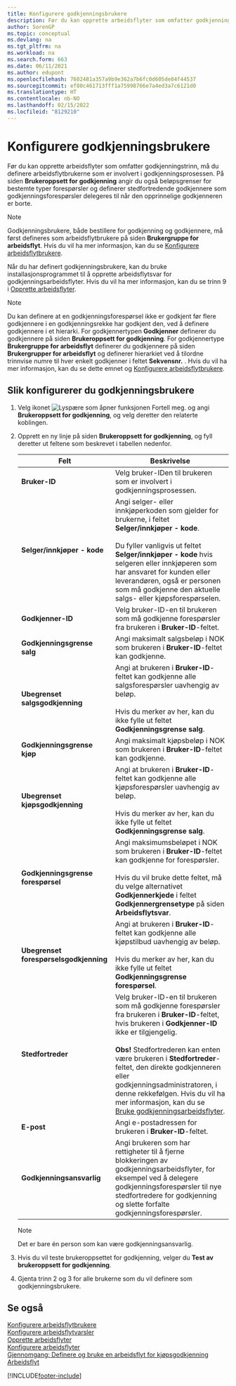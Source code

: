```yaml
---
title: Konfigurere godkjenningsbrukere
description: Før du kan opprette arbeidsflyter som omfatter godkjenningstrinn, må du definere arbeidsflytbrukerne som er involvert i godkjenningsprosessen med Brukeroppsett for godkjenning.
author: SorenGP
ms.topic: conceptual
ms.devlang: na
ms.tgt_pltfrm: na
ms.workload: na
ms.search.form: 663
ms.date: 06/11/2021
ms.author: edupont
ms.openlocfilehash: 7602481a357a9b9e362a7b6fc0d605de04f44537
ms.sourcegitcommit: ef80c461713fff1a75998766e7a4ed3a7c6121d0
ms.translationtype: HT
ms.contentlocale: nb-NO
ms.lasthandoff: 02/15/2022
ms.locfileid: "8129210"
---
```

# <a name="set-up-approval-users"></a>Konfigurere godkjenningsbrukere

Før du kan opprette arbeidsflyter som omfatter godkjenningstrinn, må du definere arbeidsflytbrukerne som er involvert i godkjenningsprosessen. På siden **Brukeroppsett for godkjenning** angir du også beløpsgrenser for bestemte typer forespørsler og definerer stedfortredende godkjennere som godkjenningsforespørsler delegeres til når den opprinnelige godkjenneren er borte.  

> [!NOTE]  
> Godkjenningsbrukere, både bestillere for godkjenning og godkjennere, må først defineres som arbeidsflytbrukere på siden **Brukergruppe for arbeidsflyt**. Hvis du vil ha mer informasjon, kan du se [Konfigurere arbeidsflytbrukere](across-how-to-set-up-workflow-users.md).  

 Når du har definert godkjenningsbrukere, kan du bruke installasjonsprogrammet til å opprette arbeidsflytsvar for godkjenningsarbeidsflyter. Hvis du vil ha mer informasjon, kan du se trinn 9 i [Opprette arbeidsflyter](across-how-to-create-workflows.md).  

> [!NOTE]  
> Du kan definere at en godkjenningsforespørsel ikke er godkjent før flere godkjennere i en godkjenningsrekke har godkjent den, ved å definere godkjennere i et hierarki. For godkjennertypen **Godkjenner** definerer du godkjennere på siden **Brukeroppsett for godkjenning**. For godkjennertype **Brukergruppe for arbeidsflyt** definerer du godkjennere på siden **Brukergrupper for arbeidsflyt** og definerer hierarkiet ved å tilordne trinnvise numre til hver enkelt godkjenner i feltet **Sekvensnr.** . Hvis du vil ha mer informasjon, kan du se dette emnet og [Konfigurere arbeidsflytbrukere](across-how-to-set-up-workflow-users.md).  

## <a name="to-set-up-an-approval-user"></a>Slik konfigurerer du godkjenningsbrukere

1. Velg ikonet ![Lyspære som åpner funksjonen Fortell meg.](media/ui-search/search_small.png "Fortell hva du vil gjøre") og angi **Brukeroppsett for godkjenning**, og velg deretter den relaterte koblingen.  
2. Opprett en ny linje på siden **Brukeroppsett for godkjenning**, og fyll deretter ut feltene som beskrevet i tabellen nedenfor.  

    |Felt|Beskrivelse|  
    |---------------------------------|---------------------------------------|  
    |**Bruker-ID**|Velg bruker-IDen til brukeren som er involvert i godkjenningsprosessen.|  
    |**Selger/innkjøper - kode**|Angi selger- eller innkjøperkoden som gjelder for brukerne, i feltet **Selger/innkjøper - kode**.<br /><br /> Du fyller vanligvis ut feltet **Selger/innkjøper - kode** hvis selgeren eller innkjøperen som har ansvaret for kunden eller leverandøren, også er personen som må godkjenne den aktuelle salgs- eller kjøpsforespørselen.|  
    |**Godkjenner-ID**|Velg bruker-ID-en til brukeren som må godkjenne forespørsler fra brukeren i **Bruker-ID**-feltet.|  
    |**Godkjenningsgrense salg**|Angi maksimalt salgsbeløp i NOK som brukeren i **Bruker-ID**-feltet kan godkjenne.|  
    |**Ubegrenset salgsgodkjenning**|Angi at brukeren i **Bruker-ID**-feltet kan godkjenne alle salgsforespørsler uavhengig av beløp.<br /><br /> Hvis du merker av her, kan du ikke fylle ut feltet **Godkjenningsgrense salg**.|  
    |**Godkjenningsgrense kjøp**|Angi maksimalt kjøpsbeløp i NOK som brukeren i **Bruker-ID**-feltet kan godkjenne.|  
    |**Ubegrenset kjøpsgodkjenning**|Angi at brukeren i **Bruker-ID**-feltet kan godkjenne alle kjøpsforespørsler uavhengig av beløp.<br /><br /> Hvis du merker av her, kan du ikke fylle ut feltet **Godkjenningsgrense salg**.|  
    |**Godkjenningsgrense forespørsel**|Angi maksimumsbeløpet i NOK som brukeren i **Bruker-ID**-feltet kan godkjenne for forespørsler.<br /><br /> Hvis du vil bruke dette feltet, må du velge alternativet **Godkjennerkjede** i feltet **Godkjennergrensetype** på siden **Arbeidsflytsvar**.|  
    |**Ubegrenset forespørselsgodkjenning**|Angi at brukeren i **Bruker-ID**-feltet kan godkjenne alle kjøpstilbud uavhengig av beløp.<br /><br /> Hvis du merker av her, kan du ikke fylle ut feltet **Godkjenningsgrense forespørsel**.|  
    |**Stedfortreder**|Velg bruker-ID-en til brukeren som må godkjenne forespørsler fra brukeren i **Bruker-ID**-feltet, hvis brukeren i **Godkjenner-ID** ikke er tilgjengelig. <br /><br />**Obs!** Stedfortrederen kan enten være brukeren i **Stedfortreder**-feltet, den direkte godkjenneren eller godkjenningsadministratoren, i denne rekkefølgen. Hvis du vil ha mer informasjon, kan du se [Bruke godkjenningsarbeidsflyter](across-how-use-approval-workflows.md).|  
    |**E-post**|Angi e-postadressen for brukeren i **Bruker-ID**-feltet.|  
    |**Godkjenningsansvarlig**|Angi brukeren som har rettigheter til å fjerne blokkeringen av godkjenningsarbeidsflyter, for eksempel ved å delegere godkjenningsforespørsler til nye stedfortredere for godkjenning og slette forfalte godkjenningsforespørsler.|

    > [!Note]
    > Det er bare én person som kan være godkjenningsansvarlig.

3. Hvis du vil teste brukeroppsettet for godkjenning, velger du **Test av brukeroppsett for godkjenning**.  
4. Gjenta trinn 2 og 3 for alle brukerne som du vil definere som godkjenningsbrukere.  

## <a name="see-also"></a>Se også

[Konfigurere arbeidsflytbrukere](across-how-to-set-up-workflow-users.md)   
[Konfigurere arbeidsflytvarsler](across-setting-up-workflow-notifications.md)   
[Opprette arbeidsflyter](across-how-to-create-workflows.md)   
[Konfigurere arbeidsflyter](across-set-up-workflows.md)   
[Gjennomgang: Definere og bruke en arbeidsflyt for kjøpsgodkjenning](walkthrough-setting-up-and-using-a-purchase-approval-workflow.md)   
[Arbeidsflyt](across-workflow.md)   


[!INCLUDE[footer-include](includes/footer-banner.md)]